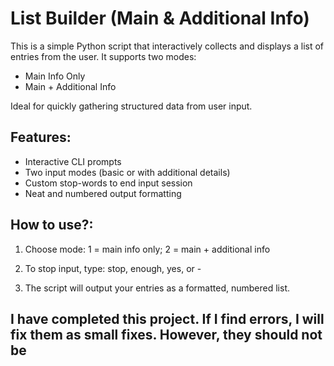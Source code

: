 # List Builder (Main & Additional Info)

This is a simple Python script that interactively collects and displays a list of entries from the user. It supports two modes:
- Main Info Only
- Main + Additional Info

Ideal for quickly gathering structured data from user input.

## Features:

- Interactive CLI prompts
- Two input modes (basic or with additional details)
- Custom stop-words to end input session
- Neat and numbered output formatting

## How to use?:  

1. Choose mode: 1 = main info only; 2 = main + additional info

2. To stop input, type: stop, enough, yes, or -

3. The script will output your entries as a formatted, numbered list.

## I have completed this project. If I find errors, I will fix them as small fixes. However, they should not be
